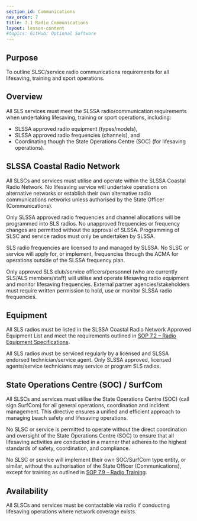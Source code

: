```yaml
---
section_id: Communications
nav_order: 7
title: 7.1 Radio Communications
layout: lesson-content
#topics: GitHub; Optional Software
---
```


## Purpose

To outline SLSC/service radio communications requirements for all lifesaving, training and sport operations.

## Overview

All SLS services must meet the SLSSA radio/communication requirements when undertaking lifesaving, training or sport operations, including:

- SLSSA approved radio equipment (types/models),
- SLSSA approved radio frequencies (channels), and
- Coordinating though the State Operations Centre (SOC) (for lifesaving operations).

## SLSSA Coastal Radio Network

All SLSCs and services must utilise and operate within the SLSSA Coastal Radio Network. No lifesaving service will undertake operations on alternative networks or establish their own alternative radio communications networks unless authorised by the State Officer (Communications).

Only SLSSA approved radio frequencies and channel allocations will be programmed into SLS radios. No unapproved frequencies or frequency changes are permitted without the approval of SLSSA. Programming of SLSC and service radios must only be undertaken by SLSSA.

SLS radio frequencies are licensed to and managed by SLSSA. No SLSC or service will apply for, or implement, frequencies through the ACMA for operations outside of the SLSSA frequency plan.

Only approved SLS club/service officers/personnel (who are currently SLS/ALS members/staff) will utilise and operate lifesaving radio equipment and monitor lifesaving frequencies. External partner agencies/stakeholders must require written permission to hold, use or monitor SLSSA radio frequencies.

## Equipment

All SLS radios must be listed in the SLSSA Coastal Radio Network Approved Equipment List and meet the requirements outlined in [SOP 7.2 – Radio Equipment Specifications](../7-communications/7.2-radio-equipment-specifications.md).

All SLS radios must be serviced regularly by a licensed and SLSSA endorsed technician/service agent. Only SLSSA approved, licensed agents/service technicians may service or program SLS radios.

## State Operations Centre (SOC) / SurfCom

All SLSCs and services must utilise the State Operations Centre (SOC) (call sign SurfCom) for all general operations, coordination and incident management. This directive ensures a unified and efficient approach to managing beach safety and lifesaving operations.

No SLSC or service is permitted to operate without the direct coordination and oversight of the State Operations Centre (SOC) to ensure that all lifesaving activities are conducted in a manner that adheres to the highest standards of safety, coordination, and compliance.

No SLSC or service will implement their own SOC/SurfCom type entity, or similar, without the authorisation of the State Officer (Communications), except for training as outlined in [SOP 7.9 – Radio Training](../7-communications/7.9-radio-training.md).

## Availability

All SLSCs and services must be contactable via radio if conducting lifesaving operations where network coverage exists.